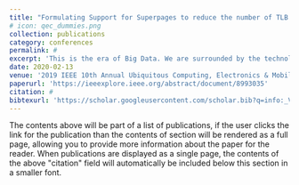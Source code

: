 ```yaml
---
title: "Formulating Support for Superpages to reduce the number of TLB Faults in Contiguous Virtual Memory Space"
# icon: qec_dummies.png
collection: publications
category: conferences
permalink: #
excerpt: 'This is the era of Big Data. We are surrounded by the technologies which targets and aim at processing huge amount of data around us. RAM size has been increased to accommodate and process these huge data for better performance. But there is a bottle neck of TLB tables which cannot accommodate the resulting large set of page table entries PTEs. But this problem could be solved by using the large page size with a smaller number of TLB entries. These are called superpages. This project aims at implementing the algorithm with which the management of these superpages done efficiently so that RAM are fully and efficiently used for modern Large data computing.'
date: 2020-02-13
venue: '2019 IEEE 10th Annual Ubiquitous Computing, Electronics & Mobile Communication Conference'
paperurl: 'https://ieeexplore.ieee.org/abstract/document/8993035'
citation: #
bibtexurl: 'https://scholar.googleusercontent.com/scholar.bib?q=info:_Vkl2Q1BGWUJ:scholar.google.com/&output=citation&scisdr=CgJN25qjEIuy7q_iPtI:AAZF9b8AAAAAaBjkJtKf9WiD2NpxhDnjvi60EZM&scisig=AAZF9b8AAAAAaBjkJniHUW5S5qC9L3IRbOox-D8&scisf=4&ct=citation&cd=-1&hl=en'
---
```


The contents above will be part of a list of publications, if the user clicks the link for the publication than the contents of section will be rendered as a full page, allowing you to provide more information about the paper for the reader. When publications are displayed as a single page, the contents of the above "citation" field will automatically be included below this section in a smaller font.
